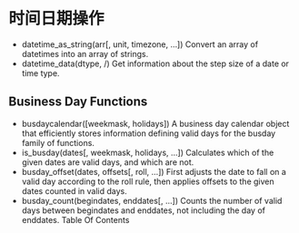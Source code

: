 # 时间日期操作

- datetime_as_string(arr[, unit, timezone, …])	Convert an array of datetimes into an array of strings.
- datetime_data(dtype, /)	Get information about the step size of a date or time type.

## Business Day Functions

- busdaycalendar([weekmask, holidays])	A business day calendar object that efficiently stores information defining valid days for the busday family of functions.
- is_busday(dates[, weekmask, holidays, …])	Calculates which of the given dates are valid days, and which are not.
- busday_offset(dates, offsets[, roll, …])	First adjusts the date to fall on a valid day according to the roll rule, then applies offsets to the given dates counted in valid days.
- busday_count(begindates, enddates[, …])	Counts the number of valid days between begindates and enddates, not including the day of enddates.
Table Of Contents
